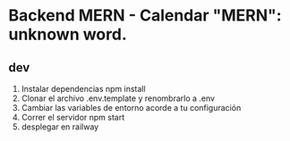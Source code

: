# Backend MERN - Calendar       "MERN": unknown word.

## dev

1. Instalar dependencias npm install
2. Clonar el archivo .env.template y renombrarlo a .env
3. Cambiar las variables de entorno acorde a tu configuración
4. Correr el servidor npm start
5. desplegar en railway